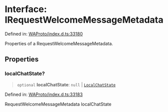 # Interface: IRequestWelcomeMessageMetadata

Defined in: [WAProto/index.d.ts:33180](https://github.com/Fokusdotid/bail/blob/8a30cf93a8ac726f06d1ad6578695812a8253e53/WAProto/index.d.ts#L33180)

Properties of a RequestWelcomeMessageMetadata.

## Properties

### localChatState?

> `optional` **localChatState**: `null` \| [`LocalChatState`](../namespaces/RequestWelcomeMessageMetadata/enumerations/LocalChatState.md)

Defined in: [WAProto/index.d.ts:33183](https://github.com/Fokusdotid/bail/blob/8a30cf93a8ac726f06d1ad6578695812a8253e53/WAProto/index.d.ts#L33183)

RequestWelcomeMessageMetadata localChatState
